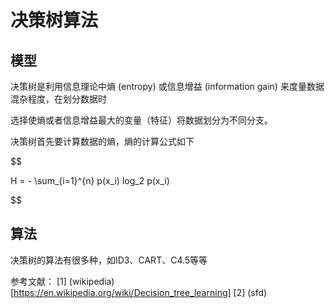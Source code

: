 # 决策树算法



## 模型



决策树是利用信息理论中熵 (entropy) 或信息增益 (information gain) 来度量数据混杂程度，在划分数据时

选择使熵或者信息增益最大的变量（特征）将数据划分为不同分支。



决策树首先要计算数据的熵，熵的计算公式如下



$$

H = - \sum_{i=1}^{n} p(x_i) log_2 p(x_i) 

$$



## 算法

决策树的算法有很多种，如ID3、CART、C4.5等等

参考文献：
[1] (wikipedia)[https://en.wikipedia.org/wiki/Decision_tree_learning]
[2] (sfd)